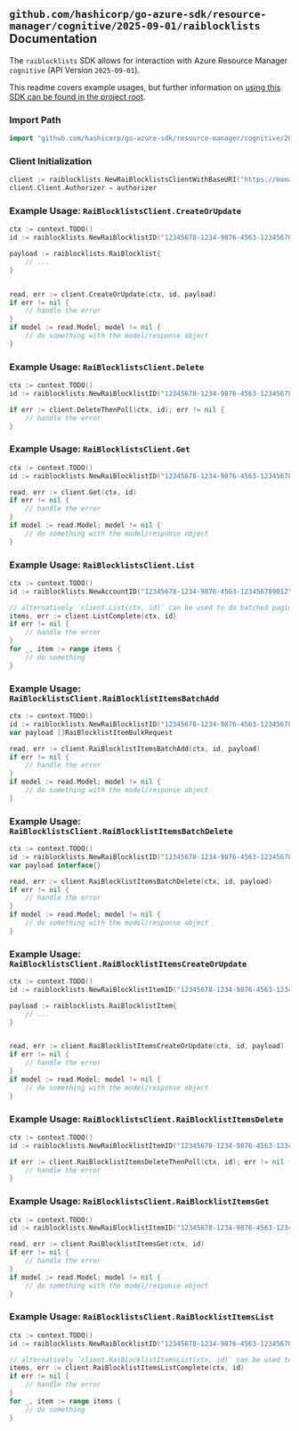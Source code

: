 
## `github.com/hashicorp/go-azure-sdk/resource-manager/cognitive/2025-09-01/raiblocklists` Documentation

The `raiblocklists` SDK allows for interaction with Azure Resource Manager `cognitive` (API Version `2025-09-01`).

This readme covers example usages, but further information on [using this SDK can be found in the project root](https://github.com/hashicorp/go-azure-sdk/tree/main/docs).

### Import Path

```go
import "github.com/hashicorp/go-azure-sdk/resource-manager/cognitive/2025-09-01/raiblocklists"
```


### Client Initialization

```go
client := raiblocklists.NewRaiBlocklistsClientWithBaseURI("https://management.azure.com")
client.Client.Authorizer = authorizer
```


### Example Usage: `RaiBlocklistsClient.CreateOrUpdate`

```go
ctx := context.TODO()
id := raiblocklists.NewRaiBlocklistID("12345678-1234-9876-4563-123456789012", "example-resource-group", "accountName", "raiBlocklistName")

payload := raiblocklists.RaiBlocklist{
	// ...
}


read, err := client.CreateOrUpdate(ctx, id, payload)
if err != nil {
	// handle the error
}
if model := read.Model; model != nil {
	// do something with the model/response object
}
```


### Example Usage: `RaiBlocklistsClient.Delete`

```go
ctx := context.TODO()
id := raiblocklists.NewRaiBlocklistID("12345678-1234-9876-4563-123456789012", "example-resource-group", "accountName", "raiBlocklistName")

if err := client.DeleteThenPoll(ctx, id); err != nil {
	// handle the error
}
```


### Example Usage: `RaiBlocklistsClient.Get`

```go
ctx := context.TODO()
id := raiblocklists.NewRaiBlocklistID("12345678-1234-9876-4563-123456789012", "example-resource-group", "accountName", "raiBlocklistName")

read, err := client.Get(ctx, id)
if err != nil {
	// handle the error
}
if model := read.Model; model != nil {
	// do something with the model/response object
}
```


### Example Usage: `RaiBlocklistsClient.List`

```go
ctx := context.TODO()
id := raiblocklists.NewAccountID("12345678-1234-9876-4563-123456789012", "example-resource-group", "accountName")

// alternatively `client.List(ctx, id)` can be used to do batched pagination
items, err := client.ListComplete(ctx, id)
if err != nil {
	// handle the error
}
for _, item := range items {
	// do something
}
```


### Example Usage: `RaiBlocklistsClient.RaiBlocklistItemsBatchAdd`

```go
ctx := context.TODO()
id := raiblocklists.NewRaiBlocklistID("12345678-1234-9876-4563-123456789012", "example-resource-group", "accountName", "raiBlocklistName")
var payload []RaiBlocklistItemBulkRequest

read, err := client.RaiBlocklistItemsBatchAdd(ctx, id, payload)
if err != nil {
	// handle the error
}
if model := read.Model; model != nil {
	// do something with the model/response object
}
```


### Example Usage: `RaiBlocklistsClient.RaiBlocklistItemsBatchDelete`

```go
ctx := context.TODO()
id := raiblocklists.NewRaiBlocklistID("12345678-1234-9876-4563-123456789012", "example-resource-group", "accountName", "raiBlocklistName")
var payload interface{}

read, err := client.RaiBlocklistItemsBatchDelete(ctx, id, payload)
if err != nil {
	// handle the error
}
if model := read.Model; model != nil {
	// do something with the model/response object
}
```


### Example Usage: `RaiBlocklistsClient.RaiBlocklistItemsCreateOrUpdate`

```go
ctx := context.TODO()
id := raiblocklists.NewRaiBlocklistItemID("12345678-1234-9876-4563-123456789012", "example-resource-group", "accountName", "raiBlocklistName", "raiBlocklistItemName")

payload := raiblocklists.RaiBlocklistItem{
	// ...
}


read, err := client.RaiBlocklistItemsCreateOrUpdate(ctx, id, payload)
if err != nil {
	// handle the error
}
if model := read.Model; model != nil {
	// do something with the model/response object
}
```


### Example Usage: `RaiBlocklistsClient.RaiBlocklistItemsDelete`

```go
ctx := context.TODO()
id := raiblocklists.NewRaiBlocklistItemID("12345678-1234-9876-4563-123456789012", "example-resource-group", "accountName", "raiBlocklistName", "raiBlocklistItemName")

if err := client.RaiBlocklistItemsDeleteThenPoll(ctx, id); err != nil {
	// handle the error
}
```


### Example Usage: `RaiBlocklistsClient.RaiBlocklistItemsGet`

```go
ctx := context.TODO()
id := raiblocklists.NewRaiBlocklistItemID("12345678-1234-9876-4563-123456789012", "example-resource-group", "accountName", "raiBlocklistName", "raiBlocklistItemName")

read, err := client.RaiBlocklistItemsGet(ctx, id)
if err != nil {
	// handle the error
}
if model := read.Model; model != nil {
	// do something with the model/response object
}
```


### Example Usage: `RaiBlocklistsClient.RaiBlocklistItemsList`

```go
ctx := context.TODO()
id := raiblocklists.NewRaiBlocklistID("12345678-1234-9876-4563-123456789012", "example-resource-group", "accountName", "raiBlocklistName")

// alternatively `client.RaiBlocklistItemsList(ctx, id)` can be used to do batched pagination
items, err := client.RaiBlocklistItemsListComplete(ctx, id)
if err != nil {
	// handle the error
}
for _, item := range items {
	// do something
}
```
